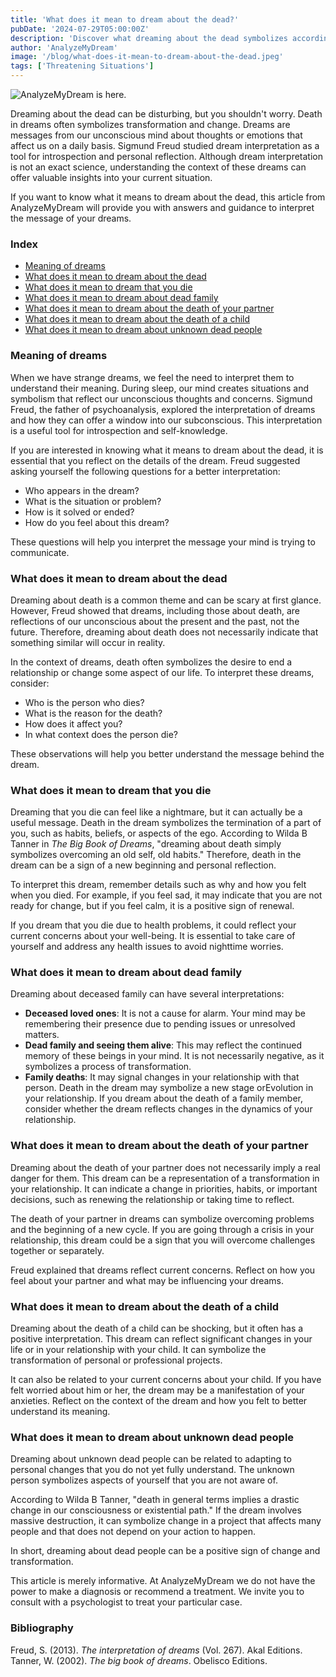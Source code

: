 ```yaml
---
title: 'What does it mean to dream about the dead?'
pubDate: '2024-07-29T05:00:00Z'
description: 'Discover what dreaming about the dead symbolizes according to psychology and psychoanalysis. Learn to interpret these dreams and how they can reflect personal transformations.'
author: 'AnalyzeMyDream'
image: '/blog/what-does-it-mean-to-dream-about-the-dead.jpeg'
tags: ['Threatening Situations']
---
```


![AnalyzeMyDream is here.](/blog/what-does-it-mean-to-dream-about-the-dead.jpeg)

Dreaming about the dead can be disturbing, but you shouldn't worry. Death in dreams often symbolizes transformation and change. Dreams are messages from our unconscious mind about thoughts or emotions that affect us on a daily basis. Sigmund Freud studied dream interpretation as a tool for introspection and personal reflection. Although dream interpretation is not an exact science, understanding the context of these dreams can offer valuable insights into your current situation.

If you want to know what it means to dream about the dead, this article from AnalyzeMyDream will provide you with answers and guidance to interpret the message of your dreams.

### Index

- [Meaning of dreams](#meaning-of-dreams)
- [What does it mean to dream about the dead](#what-does-it-mean-to-dream-about-the-dead)
- [What does it mean to dream that you die](#what-does-it-mean-to-dream-that-you-die)
- [What does it mean to dream about dead family](#what-does-it-mean-to-dream-about-dead-family)
- [What does it mean to dream about the death of your partner](#what-does-it-mean-to-dream-about-the-death-of-your-partner)
- [What does it mean to dream about the death of a child](#what-does-it-mean-to-dream-about-the-death-of-a-child)
- [What does it mean to dream about unknown dead people](#what-does-it-mean-to-dream-about-unknown-dead-people)

### Meaning of dreams

When we have strange dreams, we feel the need to interpret them to understand their meaning. During sleep, our mind creates situations and symbolism that reflect our unconscious thoughts and concerns. Sigmund Freud, the father of psychoanalysis, explored the interpretation of dreams and how they can offer a window into our subconscious. This interpretation is a useful tool for introspection and self-knowledge.

If you are interested in knowing what it means to dream about the dead, it is essential that you reflect on the details of the dream. Freud suggested asking yourself the following questions for a better interpretation:

- Who appears in the dream?
- What is the situation or problem?
- How is it solved or ended?
- How do you feel about this dream?

These questions will help you interpret the message your mind is trying to communicate.

### What does it mean to dream about the dead

Dreaming about death is a common theme and can be scary at first glance. However, Freud showed that dreams, including those about death, are reflections of our unconscious about the present and the past, not the future. Therefore, dreaming about death does not necessarily indicate that something similar will occur in reality.

In the context of dreams, death often symbolizes the desire to end a relationship or change some aspect of our life. To interpret these dreams, consider:

- Who is the person who dies?
- What is the reason for the death?
- How does it affect you?
- In what context does the person die?

These observations will help you better understand the message behind the dream.

### What does it mean to dream that you die

Dreaming that you die can feel like a nightmare, but it can actually be a useful message. Death in the dream symbolizes the termination of a part of you, such as habits, beliefs, or aspects of the ego. According to Wilda B Tanner in *The Big Book of Dreams*, "dreaming about death simply symbolizes overcoming an old self, old habits." Therefore, death in the dream can be a sign of a new beginning and personal reflection.

To interpret this dream, remember details such as why and how you felt when you died. For example, if you feel sad, it may indicate that you are not ready for change, but if you feel calm, it is a positive sign of renewal.

If you dream that you die due to health problems, it could reflect your current concerns about your well-being. It is essential to take care of yourself and address any health issues to avoid nighttime worries.

### What does it mean to dream about dead family

Dreaming about deceased family can have several interpretations:

- **Deceased loved ones**: It is not a cause for alarm. Your mind may be remembering their presence due to pending issues or unresolved matters.
- **Dead family and seeing them alive**: This may reflect the continued memory of these beings in your mind. It is not necessarily negative, as it symbolizes a process of transformation.
- **Family deaths**: It may signal changes in your relationship with that person. Death in the dream may symbolize a new stage orEvolution in your relationship. If you dream about the death of a family member, consider whether the dream reflects changes in the dynamics of your relationship.

### What does it mean to dream about the death of your partner

Dreaming about the death of your partner does not necessarily imply a real danger for them. This dream can be a representation of a transformation in your relationship. It can indicate a change in priorities, habits, or important decisions, such as renewing the relationship or taking time to reflect.

The death of your partner in dreams can symbolize overcoming problems and the beginning of a new cycle. If you are going through a crisis in your relationship, this dream could be a sign that you will overcome challenges together or separately.

Freud explained that dreams reflect current concerns. Reflect on how you feel about your partner and what may be influencing your dreams.

### What does it mean to dream about the death of a child

Dreaming about the death of a child can be shocking, but it often has a positive interpretation. This dream can reflect significant changes in your life or in your relationship with your child. It can symbolize the transformation of personal or professional projects.

It can also be related to your current concerns about your child. If you have felt worried about him or her, the dream may be a manifestation of your anxieties. Reflect on the context of the dream and how you felt to better understand its meaning.

### What does it mean to dream about unknown dead people

Dreaming about unknown dead people can be related to adapting to personal changes that you do not yet fully understand. The unknown person symbolizes aspects of yourself that you are not aware of.

According to Wilda B Tanner, "death in general terms implies a drastic change in our consciousness or existential path." If the dream involves massive destruction, it can symbolize change in a project that affects many people and that does not depend on your action to happen.

In short, dreaming about dead people can be a positive sign of change and transformation.

This article is merely informative. At AnalyzeMyDream we do not have the power to make a diagnosis or recommend a treatment. We invite you to consult with a psychologist to treat your particular case.

### Bibliography

Freud, S. (2013). *The interpretation of dreams* (Vol. 267). Akal Editions. 
Tanner, W. (2002). *The big book of dreams*. Obelisco Editions.
